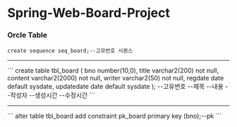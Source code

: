 # Spring-Web-Board-Project
### Orcle Table

```
create sequence seq_board;--고유번호 시퀀스
```
<hr/>
```
create table tbl_board (
bno number(10,0),
title varchar2(200) not null,
content varchar2(2000) not null,
writer varchar2(50) not null,
regdate date default sysdate,
updatedate date default sysdate
);
--고유번호
--제목
--내용
--작성자
--생성시간
--수정시간
```
<hr/>
```
alter table tbl_board add constraint pk_board
primary key (bno);--pk
```
